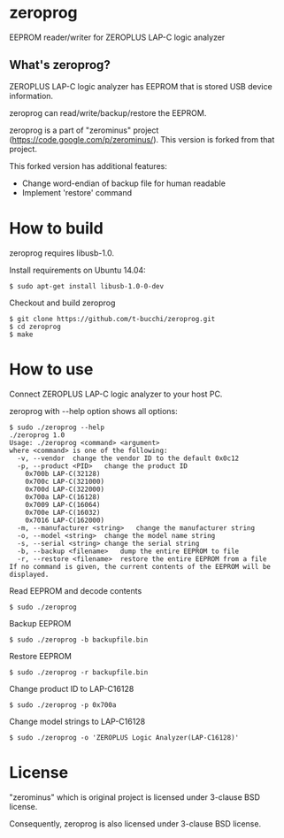 zeroprog
========

EEPROM reader/writer for ZEROPLUS LAP-C logic analyzer


What's zeroprog?
----------------

ZEROPLUS LAP-C logic analyzer has EEPROM that is stored USB device information.

zeroprog can read/write/backup/restore the EEPROM.

zeroprog is a part of "zerominus" project (<https://code.google.com/p/zerominus/>).
This version is forked from that project.

This forked version has additional features:

* Change word-endian of backup file for human readable
* Implement 'restore' command

How to build
============

zeroprog requires libusb-1.0.

Install requirements on Ubuntu 14.04:

    $ sudo apt-get install libusb-1.0-0-dev

Checkout and build zeroprog

    $ git clone https://github.com/t-bucchi/zeroprog.git
    $ cd zeroprog
    $ make


How to use
==========

Connect ZEROPLUS LAP-C logic analyzer to your host PC.

zeroprog with --help option shows all options:

    $ sudo ./zeroprog --help
    ./zeroprog 1.0
    Usage: ./zeroprog <command> <argument>
    where <command> is one of the following:
      -v, --vendor	change the vendor ID to the default 0x0c12
      -p, --product <PID>	change the product ID
    	0x700b LAP-C(32128)
    	0x700c LAP-C(321000)
    	0x700d LAP-C(322000)
    	0x700a LAP-C(16128)
    	0x7009 LAP-C(16064)
    	0x700e LAP-C(16032)
    	0x7016 LAP-C(162000)
      -m, --manufacturer <string>	change the manufacturer string
      -o, --model <string>	change the model name string
      -s, --serial <string>	change the serial string
      -b, --backup <filename>	dump the entire EEPROM to file
      -r, --restore <filename>	restore the entire EEPROM from a file
    If no command is given, the current contents of the EEPROM will be displayed.


Read EEPROM and decode contents

    $ sudo ./zeroprog

Backup EEPROM

    $ sudo ./zeroprog -b backupfile.bin

Restore EEPROM

    $ sudo ./zeroprog -r backupfile.bin

Change product ID to LAP-C16128

    $ sudo ./zeroprog -p 0x700a

Change model strings to LAP-C16128

    $ sudo ./zeroprog -o 'ZEROPLUS Logic Analyzer(LAP-C16128)'


License
=======

"zerominus" which is original project is licensed under 3-clause BSD license.

Consequently, zeroprog is also licensed under 3-clause BSD license.
